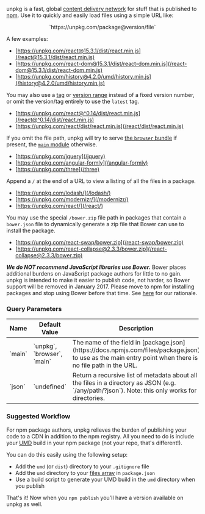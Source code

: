 unpkg is a fast, global [content delivery network](https://en.wikipedia.org/wiki/Content_delivery_network) for stuff that is published to [npm](https://www.npmjs.com/). Use it to quickly and easily load files using a simple URL like:

<div style="text-align:center">`https://unpkg.com/package@version/file`</div>

A few examples:

  * [https://unpkg.com/react@15.3.1/dist/react.min.js](/react@15.3.1/dist/react.min.js)
  * [https://unpkg.com/react-dom@15.3.1/dist/react-dom.min.js](/react-dom@15.3.1/dist/react-dom.min.js)
  * [https://unpkg.com/history@4.2.0/umd/history.min.js](/history@4.2.0/umd/history.min.js)

You may also use a [tag](https://docs.npmjs.com/cli/dist-tag) or [version range](https://docs.npmjs.com/misc/semver) instead of a fixed version number, or omit the version/tag entirely to use the `latest` tag.

  * [https://unpkg.com/react@^0.14/dist/react.min.js](/react@^0.14/dist/react.min.js)
  * [https://unpkg.com/react/dist/react.min.js](/react/dist/react.min.js)

If you omit the file path, unpkg will try to serve [the `browser` bundle](https://github.com/defunctzombie/package-browser-field-spec) if present, the [`main` module](https://docs.npmjs.com/files/package.json#main) otherwise.

  * [https://unpkg.com/jquery](/jquery)
  * [https://unpkg.com/angular-formly](/angular-formly)
  * [https://unpkg.com/three](/three)

Append a `/` at the end of a URL to view a listing of all the files in a package.

  * [https://unpkg.com/lodash/](/lodash/)
  * [https://unpkg.com/modernizr/](/modernizr/)
  * [https://unpkg.com/react/](/react/)

You may use the special `/bower.zip` file path in packages that contain a `bower.json` file to dynamically generate a zip file that Bower can use to install the package.

  * [https://unpkg.com/react-swap/bower.zip](/react-swap/bower.zip)
  * [https://unpkg.com/react-collapse@2.3.3/bower.zip](/react-collapse@2.3.3/bower.zip)

**_We do NOT recommend JavaScript libraries use Bower._** Bower places additional burdens on JavaScript package authors for little to no gain. unpkg is intended to make it easier to publish code, not harder, so Bower support will be removed in January 2017\. Please move to npm for installing packages and stop using Bower before that time. See [here](https://github.com/mjackson/npm-http-server#bower-support) for our rationale.

### Query Parameters

<table cellpadding="0" cellspacing="0">
  <thead>
    <tr>
      <th width="80px">Name</th>
      <th width="120px">Default Value</th>
      <th>Description</th>
    </tr>
  </thead>
  <tbody>
    <tr>
      <td>`main`</td>
      <td>`unpkg`, `browser`, `main`</td>
      <td>The name of the field in [package.json](https://docs.npmjs.com/files/package.json) to use as the main entry point when there is no file path in the URL.</td>
    </tr>
    <tr>
      <td>`json`</td>
      <td>`undefined`</td>
      <td>Return a recursive list of metadata about all the files in a directory as JSON (e.g. `/any/path/?json`). Note: this only works for directories.</td>
    </tr>
  </tbody>
</table>

### Suggested Workflow

For npm package authors, unpkg relieves the burden of publishing your code to a CDN in addition to the npm registry. All you need to do is include your [UMD](https://github.com/umdjs/umd) build in your npm package (not your repo, that's different!).

You can do this easily using the following setup:

  * Add the `umd` (or `dist`) directory to your `.gitignore` file
  * Add the `umd` directory to your [files array](https://docs.npmjs.com/files/package.json#files) in `package.json`
  * Use a build script to generate your UMD build in the `umd` directory when you publish

That's it! Now when you `npm publish` you'll have a version available on unpkg as well.
